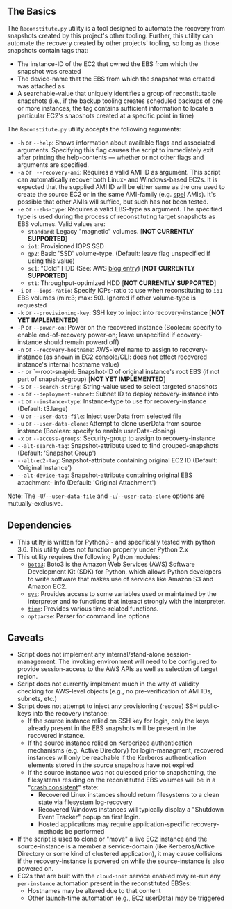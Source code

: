## The Basics

The `Reconstitute.py` utility is a tool designed to automate the recovery from snapshots created by this project's other tooling. Further, this utility can automate the recovery created by other projects' tooling, so long as those snapshots contain tags that:

* The instance-ID of the EC2 that owned the EBS from which the snapshot was created
* The device-name that the EBS from which the snapshot was created was attached as
* A searchable-value that uniquely identifies a group of reconstitutable snapshots (i.e., if the backup tooling creates scheduled backups of one or more instances, the tag contains sufficient information to locate a particular EC2's snapshots created at a specific point in time)

The `Reconstitute.py` utility accepts the following arguments:

* `-h` or `--help`: Shows information about available flags and associated arguments. Specifying this flag causes the script to immediately exit after printing the help-contents &mdash; whether or not other flags and arguments are specified.
* `-a` or ` --recovery-ami`: Requires a valid AMI ID as argument. This script can automatically recover both Linux- and Windows-based EC2s. It is expected that the supplied AMI ID will be either same as the one used to create the source EC2 or in the same AMI-family (e.g. [spel](https://github.com/MetroStar/spel) AMIs). It's possible that other AMIs will suffice, but such has not been tested.
* `-e` or `--ebs-type`: Requires a valid EBS-type as argument. The specified type is used during the process of reconstituting target snapshots as EBS volumes. Valid values are:
    * `standard`: Legacy "magnetic" volumes. [**NOT CURRENTLY SUPPORTED**]
    * `io1`: Provisioned IOPS SSD
    * `gp2`: Basic 'SSD' volume-type. (Default: leave flag unspecified if using this value)
    * `sc1`: "Cold" HDD (See: AWS [blog entry](https://aws.amazon.com/blogs/aws/amazon-ebs-update-new-cold-storage-and-throughput-options/)) [**NOT CURRENTLY SUPPORTED**]
    * `st1`: Throughput-optimized HDD [**NOT CURRENTLY SUPPORTED**]
* `-i` or `--iops-ratio`: Specify IOPs-ratio to use when reconstituting to `io1` EBS volumes (min:3; max: 50). Ignored if other volume-type is requested
* `-k` or `--provisioning-key`: SSH key to inject into recovery-instance [**NOT YET IMPLEMENTED**]
* `-P` or `--power-on`: Power on the recovered instance (Boolean: specify to enable end-of-recovery power-on; leave unspecified if ecovery-instance should remain powerd off)
* `-n` or `--recovery-hostname`: AWS-level name to assign to recovery-instance (as shown in EC2 console/CLI: does not effect recovered instance's internal hostname value)
* `-r` or `--root-snapid:  Snapshot-ID of original instance's root EBS (if not part of snapshot-group) [**NOT YET IMPLEMENTED**]
* `-S` or `--search-string`: String-value used to select targeted snapshots
* `-s` or `--deployment-subnet`: Subnet ID to deploy recovery-instance into
* `-t` or `--instance-type`: Instance-type to use for recovery-instance (Default: t3.large)
* `-U` or `--user-data-file`:  Inject userData from selected file
* `-u` or `--user-data-clone`: Attempt to clone userData from source instance (Boolean: specify to enable userData-cloning)
* `-x` or `--access-groups`: Security-group to assign to recovery-instance
* `--alt-search-tag`: Snapshot-attribute used to find grouped-snapshots (Default: 'Snapshot Group')
* `--alt-ec2-tag`: Snapshot-attribute containing original EC2 ID (Default: 'Original Instance')
* `--alt-device-tag`: Snapshot-attribute containing original EBS attachment- info (Default: 'Original Attachment')

Note: The `-U`/`--user-data-file` and `-u`/`--user-data-clone` options are mutually-exclusive.

## Dependencies

* This utilty is written for Python3 - and specifically tested with python 3.6. This utility does not function properly under Python 2.x
* This utility requires the following Python modules:
    * [`boto3`](https://pypi.org/project/boto3/): Boto3 is the Amazon Web Services (AWS) Software Development Kit (SDK) for Python, which allows Python developers to write software that makes use of services like Amazon S3 and Amazon EC2.
    * [`sys`](https://docs.python.org/3/library/sys.html): Provides access to some variables used or maintained by the interpreter and to functions that interact strongly with the interpreter.
    * [`time`](https://docs.python.org/3/library/time.html): Provides various time-related functions. 
    * `optparse`: Parser for command line options

## Caveats

* Script does not implement any internal/stand-alone session-management. The invoking environment will need to be configured to provide session-access to the AWS APIs as well as selection of target region.
* Script does not currently implement much in the way of validity checking for AWS-level objects (e.g., no pre-verification of AMI IDs, subnets, etc.)
* Script does not attempt to inject any provisioning (rescue) SSH public-keys into the recovery instance:
    * If the source instance relied on SSH key for login, only the keys already present in the EBS snapshots will be present in the recovered instance.
    * If the source instance relied on Kerberized authentication mechanisms (e.g. Active Directory) for login-managment, recovered instances will only be reachable if the Kerberos authentication elements stored in the source snapshots have not expired
    * If the source instance was not quiesced prior to snapshotting, the filesystems residing on the reconstituted EBS volumes will be in a "[crash consistent](https://www.trilio.io/resources/application-consistent-vs-crash-consistent-backup/)" state:
        * Recovered Linux instances should return filesystems to a clean state via filesystem log-recovery
        * Recovered Windows instances will typically display a "Shutdown Event Tracker" popup on first login.
        * Hosted applications may require application-specific recovery-methods be performed
* If the script is used to clone or "move" a live EC2 instance and the source-instance is a member a service-domain (like Kerberos/Active Directory or some kind of clustered application), it may cause collisions if the recovery-instance is powered on while the source-instance is also powered on.
* EC2s that are built with the `cloud-init` service enabled may re-run any `per-instance` automation present in the reconstituted EBSes:
    * Hostnames may be altered due to that content
    * Other launch-time automation (e.g., EC2 userData) may be triggered
